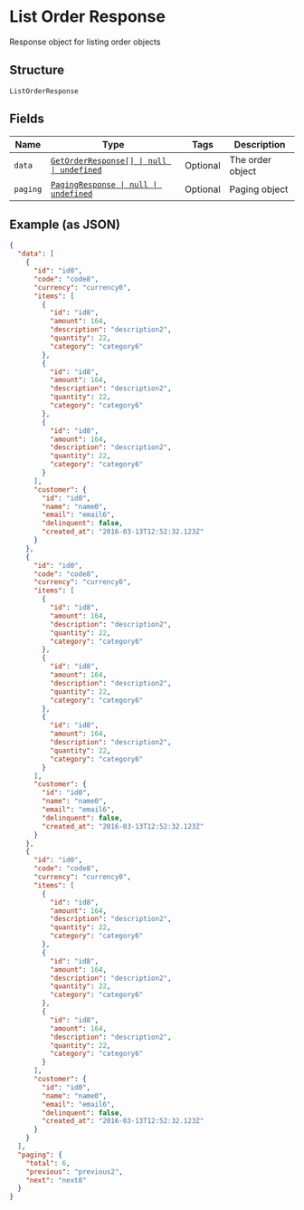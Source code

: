 
# List Order Response

Response object for listing order objects

## Structure

`ListOrderResponse`

## Fields

| Name | Type | Tags | Description |
|  --- | --- | --- | --- |
| `data` | [`GetOrderResponse[] \| null \| undefined`](../../doc/models/get-order-response.md) | Optional | The order object |
| `paging` | [`PagingResponse \| null \| undefined`](../../doc/models/paging-response.md) | Optional | Paging object |

## Example (as JSON)

```json
{
  "data": [
    {
      "id": "id0",
      "code": "code8",
      "currency": "currency0",
      "items": [
        {
          "id": "id8",
          "amount": 164,
          "description": "description2",
          "quantity": 22,
          "category": "category6"
        },
        {
          "id": "id8",
          "amount": 164,
          "description": "description2",
          "quantity": 22,
          "category": "category6"
        },
        {
          "id": "id8",
          "amount": 164,
          "description": "description2",
          "quantity": 22,
          "category": "category6"
        }
      ],
      "customer": {
        "id": "id0",
        "name": "name0",
        "email": "email6",
        "delinquent": false,
        "created_at": "2016-03-13T12:52:32.123Z"
      }
    },
    {
      "id": "id0",
      "code": "code8",
      "currency": "currency0",
      "items": [
        {
          "id": "id8",
          "amount": 164,
          "description": "description2",
          "quantity": 22,
          "category": "category6"
        },
        {
          "id": "id8",
          "amount": 164,
          "description": "description2",
          "quantity": 22,
          "category": "category6"
        },
        {
          "id": "id8",
          "amount": 164,
          "description": "description2",
          "quantity": 22,
          "category": "category6"
        }
      ],
      "customer": {
        "id": "id0",
        "name": "name0",
        "email": "email6",
        "delinquent": false,
        "created_at": "2016-03-13T12:52:32.123Z"
      }
    },
    {
      "id": "id0",
      "code": "code8",
      "currency": "currency0",
      "items": [
        {
          "id": "id8",
          "amount": 164,
          "description": "description2",
          "quantity": 22,
          "category": "category6"
        },
        {
          "id": "id8",
          "amount": 164,
          "description": "description2",
          "quantity": 22,
          "category": "category6"
        },
        {
          "id": "id8",
          "amount": 164,
          "description": "description2",
          "quantity": 22,
          "category": "category6"
        }
      ],
      "customer": {
        "id": "id0",
        "name": "name0",
        "email": "email6",
        "delinquent": false,
        "created_at": "2016-03-13T12:52:32.123Z"
      }
    }
  ],
  "paging": {
    "total": 6,
    "previous": "previous2",
    "next": "next8"
  }
}
```

